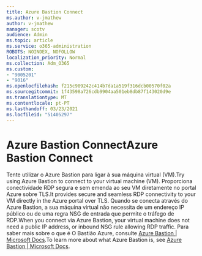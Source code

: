 ```yaml
---
title: Azure Bastion Connect
ms.author: v-jmathew
author: v-jmathew
manager: scotv
audience: Admin
ms.topic: article
ms.service: o365-administration
ROBOTS: NOINDEX, NOFOLLOW
localization_priority: Normal
ms.collection: Adm_O365
ms.custom:
- "9005201"
- "9016"
ms.openlocfilehash: f215c909242c414b7da1a519f316dcb00570f02a
ms.sourcegitcommit: 1f43598a726cdb9904aa501eb8db87f143020d9e
ms.translationtype: MT
ms.contentlocale: pt-PT
ms.lasthandoff: 03/23/2021
ms.locfileid: "51405297"
---
```

# <a name="azure-bastion-connect"></a><span data-ttu-id="820d7-102">Azure Bastion Connect</span><span class="sxs-lookup"><span data-stu-id="820d7-102">Azure Bastion Connect</span></span>

<span data-ttu-id="820d7-103">Tente utilizar o Azure Bastion para ligar à sua máquina virtual (VM).</span><span class="sxs-lookup"><span data-stu-id="820d7-103">Try using Azure Bastion to connect to your virtual machine (VM).</span></span> <span data-ttu-id="820d7-104">Proporciona conectividade RDP segura e sem emenda ao seu VM diretamente no portal Azure sobre TLS.</span><span class="sxs-lookup"><span data-stu-id="820d7-104">It provides secure and seamless RDP connectivity to your VM directly in the Azure portal over TLS.</span></span> <span data-ttu-id="820d7-105">Quando se conecta através do Azure Bastion, a sua máquina virtual não necessita de um endereço IP público ou de uma regra NSG de entrada que permite o tráfego de RDP.</span><span class="sxs-lookup"><span data-stu-id="820d7-105">When you connect via Azure Bastion, your virtual machine does not need a public IP address, or inbound NSG rule allowing RDP traffic.</span></span> <span data-ttu-id="820d7-106">Para saber mais sobre o que é O Bastião Azure, consulte [Azure Bastion | Microsoft Docs](https://docs.microsoft.com/azure/bastion/bastion-overview).</span><span class="sxs-lookup"><span data-stu-id="820d7-106">To learn more about what Azure Bastion is, see [Azure Bastion | Microsoft Docs](https://docs.microsoft.com/azure/bastion/bastion-overview).</span></span>
